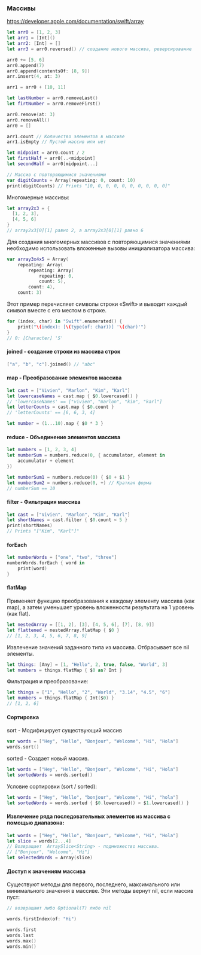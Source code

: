### Массивы

https://developer.apple.com/documentation/swift/array

```swift
let arr0 = [1, 2, 3]
let arr1 = [Int]()
let arr2: [Int] = []
let arr3 = arr0.reversed() // создание нового массива, реверсирование

arr0 += [5, 6]
arr0.append(7)
arr0.append(contentsOf: [8, 9])
arr.insert(4, at: 3)

arr1 = arr0 + [10, 11]

let lastNumber = arr0.removeLast()
let firtNumber = arr0.removeFirst()

arr0.remove(at: 3)
arr0.removeAll()
arr0 = []

arr1.count // Количество элементов в массиве
arr1.isEmpty // Пустой массив или нет

let midpoint = arr0.count / 2
let firstHalf = arr0[..<midpoint]
let secondHalf = arr0[midpoint...]

// Массив с повторяющимися значениями
var digitCounts = Array(repeating: 0, count: 10)
print(digitCounts) // Prints "[0, 0, 0, 0, 0, 0, 0, 0, 0, 0]"
```

Многомерные массивы:

```swift
let array2x3 = {
  [1, 2, 3],
  [4, 5, 6]
}
// array2x3[0][1] равно 2, а array2x3[0][1] равно 6
```

Для создания многомерных массивов с повторяющимися значениями необходимо использовать вложенные вызовы инициализатора массива:

```swift
var array3x4x5 = Array(
    repeating: Array(
        repeating: Array(
            repeating: 0,
            count: 5),
        count: 4),
    count: 3)
```



Этот пример перечисляет символы строки «Swift» и выводит каждый символ вместе с его местом в строке.

```swift
for (index, char) in "Swift".enumerated() {
    print("\(index): [\(type(of: char))] '\(char)'")
}
// 0: [Character] 'S'
```



#### joined - создание строки из массива строк

```swift
["a", "b", "c"].joined() // "abc"
```



#### map - Преобразование элементов массива

```swift
let cast = ["Vivien", "Marlon", "Kim", "Karl"]
let lowercaseNames = cast.map { $0.lowercased() }
// 'lowercaseNames' == ["vivien", "marlon", "kim", "karl"]
let letterCounts = cast.map { $0.count }
// 'letterCounts' == [6, 6, 3, 4]

let number = (1...10).map { $0 * 3 }
```



#### reduce - Объединение элементов массива

```swift
let numbers = [1, 2, 3, 4]
let numberSum = numbers.reduce(0, { accumulator, element in
    accumulator + element
})

let numberSum1 = numbers.reduce(0) { $0 + $1 }
let numberSum2 = numbers.reduce(0, +) // Краткая форма
// numberSum == 10
```



#### filter - Фильтрация массива

```swift
let cast = ["Vivien", "Marlon", "Kim", "Karl"]
let shortNames = cast.filter { $0.count < 5 }
print(shortNames)
// Prints "["Kim", "Karl"]"
```



#### forEach

```swift
let numberWords = ["one", "two", "three"]
numberWords.forEach { word in
    print(word)
}
```



#### flatMap

Применяет функцию преобразования к каждому элементу массива (как map), а затем уменьшает уровень вложенности результата на 1 уровень (как flat).

```swift
let nestedArray = [[1, 2], [3], [4, 5, 6], [7], [8, 9]]
let flattened = nestedArray.flatMap { $0 }
// [1, 2, 3, 4, 5, 6, 7, 8, 9]
```

Извлечение значений заданного типа из массива. Отбрасывает все nil элементы.

```swift
let things: [Any] = [1, "Hello", 2, true, false, "World", 3]
let numbers = things.flatMap { $0 as? Int }
```

Фильтрация и преобразование:

```swift
let things = ["1", "Hello", "2", "World", "3.14", "4.5", "6"]
let numbers = things.flatMap { Int($0) }
// [1, 2, 6]
```



#### Сортировка

sort - Модифицирует существующий массив

```swift
var words = ["Hey", "Hello", "Bonjour", "Welcome", "Hi", "Hola"]
words.sort()
```

sorted - Создает новый массив.

```swift
let words = ["Hey", "Hello", "Bonjour", "Welcome", "Hi", "Hola"]
let sortedWords = words.sorted()
```

Условие сортировки (sort / sorted):

```swift
let words = ["Hey", "Hello", "bonjour", "Welcome", "Hi", "hola"]
let sortedWords = words.sorted { $0.lowercased() < $1.lowercased() }
```



#### Извлечение ряда последовательных элементов из массива с помощью диапазона:

```swift
let words = ["Hey", "Hello", "Bonjour", "Welcome", "Hi", "Hola"]
let slice = words[2...4]
// Возвращает  ArraySlice<String> - подмножество массива.
// ["Bonjour", "Welcome", "Hi"]
let selectedWords = Array(slice)
```



#### Доступ к значениям массива

Существуют методы для первого, последнего, максимального или минимального значения в массиве. Эти методы вернут nil, если массив пуст:

```swift
// возвращают либо Optional(T) либо nil

words.firstIndex(of: "Hi")

words.first
words.last
words.max()
words.min()
```


